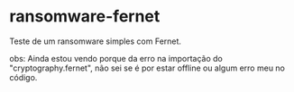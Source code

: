 # ransomware-fernet

Teste de um ransomware simples com Fernet.

obs: Ainda estou vendo porque da erro na importação do "cryptography.fernet", não sei se é por estar offline ou algum erro meu no código.

